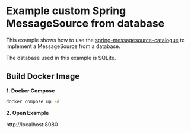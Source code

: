# Example custom Spring MessageSource from database

This example shows how to use the [spring-messagesource-catalogue](https://github.com/alaugks/spring-messagesource-catalog) to implement a MessageSource from a database.

The database used in this example is SQLite.

## Build Docker Image

**1. Docker Compose**

```bash
docker compose up -d
```

**2. Open Example**

http://localhost:8080
